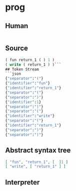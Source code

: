 # prog
## Human
```

```
## Source
```lisp
( fun return_1 ( ) 1 )
( write ( return_1 ) )```
## Token Stream
```json
{"separator":"("}
{"identifier":"fun"}
{"identifier":"return_1"}
{"separator":"("}
{"separator":")"}
{"identifier":1}
{"separator":")"}
{"separator":"("}
{"identifier":"write"}
{"separator":"("}
{"identifier":"return_1"}
{"separator":")"}
{"separator":")"}
```
## Abstract syntax tree
```json
[ "fun", "return_1", [  ]1 ]
[ "write", [ "return_1" ] ]

```
## Interpreter
```bash
```